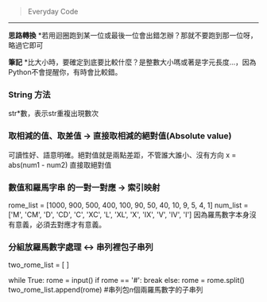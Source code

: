 >Everyday Code
---

**思路轉換**
*若用迴圈跑到某一位或最後一位會出錯怎辦？那就不要跑到那一位呀，略過它即可


**筆記**
*比大小時，要確定到底要比較什麼？是整數大小嗎或著是字元長度...，因為Python不會提醒你，有時會比較錯。


### String 方法
str*數，表示str重複出現數次


### 取相減的值、取差值 -> 直接取相減的絕對值(Absolute value)
可讀性好、語意明確。絕對值就是兩點差距，不管誰大誰小、沒有方向
x = abs(num1 - num2)  直接取絕對值


### 數值和羅馬字串 的一對一對應 -> 索引映射
rome_list = [1000, 900, 500, 400, 100, 90, 50, 40, 10, 9, 5, 4, 1]
num_list  = ['M', 'CM', 'D', 'CD', 'C', 'XC', 'L', 'XL', 'X', 'IX', 'V', 'IV', 'I']
因為羅馬數字本身沒有意義，必須去對應才有意義。

### 分組放羅馬數字處理 <-> 串列裡包子串列
two_rome_list = [ ]

while True:
    rome = input()
    if rome == '#':
        break
    else:
        rome = rome.split()
        two_rome_list.append(rome) #串列包n個兩羅馬數字的子串列











